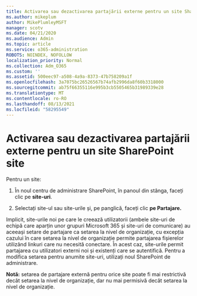 ```yaml
---
title: Activarea sau dezactivarea partajării externe pentru un site SharePoint site
ms.author: mikeplum
author: MikePlumleyMSFT
manager: scotv
ms.date: 04/21/2020
ms.audience: Admin
ms.topic: article
ms.service: o365-administration
ROBOTS: NOINDEX, NOFOLLOW
localization_priority: Normal
ms.collection: Adm_O365
ms.custom: ''
ms.assetid: 500eec97-a508-4a9a-8373-47b758209a1f
ms.openlocfilehash: 3a7075bc26526567b74afb2996da8f60b3318000
ms.sourcegitcommit: ab75f66355116e995b3cb5505465b31989339e28
ms.translationtype: MT
ms.contentlocale: ro-RO
ms.lasthandoff: 08/13/2021
ms.locfileid: "58295549"
---
```

# <a name="turn-external-sharing-on-or-off-for-a-sharepoint-site"></a>Activarea sau dezactivarea partajării externe pentru un site SharePoint site

Pentru un site:
  
1. În noul centru de administrare SharePoint, în panoul din stânga, faceți clic pe **site-uri**.
    
2. Selectați site-ul sau site-urile și, pe panglică, faceți clic **pe Partajare.**
    
Implicit, site-urile noi pe care le creează utilizatorii (ambele site-uri de echipă care aparțin unor grupuri Microsoft 365 și site-uri de comunicare) au aceeași setare de partajare ca setarea la nivel de organizație, cu excepția cazului în care setarea la nivel de organizație permite partajarea fișierelor utilizând linkuri care nu necesită conectare. În acest caz, site-urile permit partajarea cu utilizatori externi noi și existenți care se autentifică. Pentru a modifica setarea pentru anumite site-uri, utilizați noul SharePoint de administrare.
  
**Notă:** setarea de partajare externă pentru orice site poate fi mai restrictivă decât setarea la nivel de organizație, dar nu mai permisivă decât setarea la nivel de organizație. 
  

